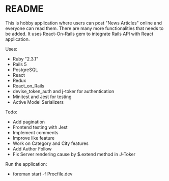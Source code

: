 # README

This is hobby application where users can post "News Articles" online and everyone can read them. There are many more functionalities that needs to be added. It uses React-On-Rails gem to integrate Rails API with React application.


Uses:
* Ruby "2.3.1"
* Rails 5
* PostgreSQL
* React 
* Redux
* React_on_Rails
* devise_token_auth and j-toker for authentication
* Minitest and Jest for testing
* Active Model Serializers

Todo: 
* Add pagination 
* Frontend testing with Jest
* Implement comments
* Improve like feature
* Work on Category and City features
* Add Author Follow 
* Fix Server rendering cause by $.extend method in J-Toker


Run the application:
* foreman start -f Procfile.dev


